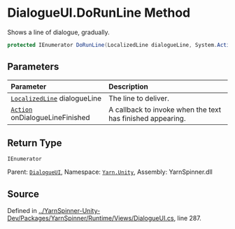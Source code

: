 # DialogueUI.DoRunLine Method

Shows a line of dialogue, gradually.


```csharp
protected IEnumerator DoRunLine(LocalizedLine dialogueLine, System.Action onDialogueLineFinished)
```

## Parameters
|Parameter|Description|
|:---|:---|
|[`LocalizedLine`](/api/csharp/yarn.unity/localizedline.md) dialogueLine|The line to deliver.|
|[`Action`](https://docs.microsoft.com/dotnet/api/System.Action) onDialogueLineFinished|A callback to invoke when the text has finished appearing.|
## Return Type
`IEnumerator`


<div class="class-metadata">

Parent: [`DialogueUI`](/api/csharp/yarn.unity/dialogueui.md), Namespace: [`Yarn.Unity`](/api/csharp/yarn.unity/README.md), Assembly: YarnSpinner.dll
</div>

## Source
Defined in [../YarnSpinner-Unity-Dev/Packages/YarnSpinner/Runtime/Views/DialogueUI.cs](https://github.com/YarnSpinnerTool/YarnSpinner-Unity//blob/develop/Runtime/Views/DialogueUI.cs#L287), line 287.
